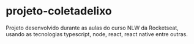 # projeto-coletadelixo
Projeto desenvolvido durante as aulas do curso NLW da Rocketseat, usando as tecnologias typescript, node, react, react native entre outras.
